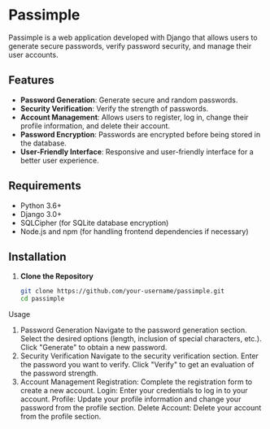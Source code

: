 # Passimple

Passimple is a web application developed with Django that allows users to generate secure passwords, verify password security, and manage their user accounts.

## Features

- **Password Generation**: Generate secure and random passwords.
- **Security Verification**: Verify the strength of passwords.
- **Account Management**: Allows users to register, log in, change their profile information, and delete their account.
- **Password Encryption**: Passwords are encrypted before being stored in the database.
- **User-Friendly Interface**: Responsive and user-friendly interface for a better user experience.

## Requirements

- Python 3.6+
- Django 3.0+
- SQLCipher (for SQLite database encryption)
- Node.js and npm (for handling frontend dependencies if necessary)

## Installation

1. **Clone the Repository**

   ```sh
   git clone https://github.com/your-username/passimple.git
   cd passimple

  Usage
  1. Password Generation
        Navigate to the password generation section.
        Select the desired options (length, inclusion of special characters, etc.).
        Click "Generate" to obtain a new password.
  2. Security Verification
        Navigate to the security verification section.
        Enter the password you want to verify.
        Click "Verify" to get an evaluation of the password strength.
  3. Account Management
        Registration: Complete the registration form to create a new account.
        Login: Enter your credentials to log in to your account.
        Profile: Update your profile information and change your password from the profile section.
        Delete Account: Delete your account from the profile section.
